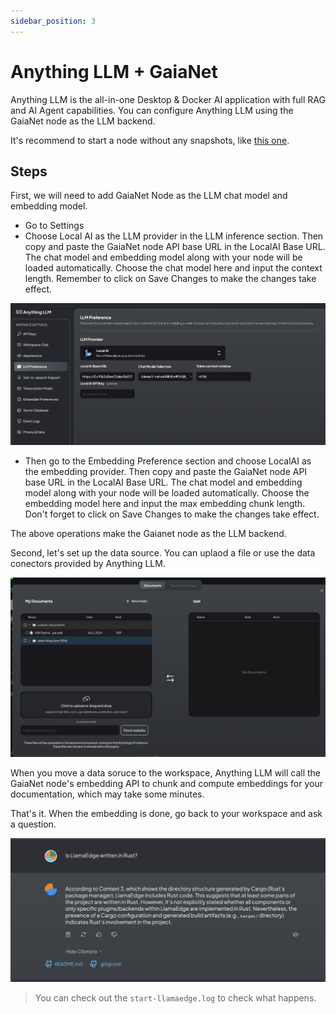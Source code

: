 ```yaml
---
sidebar_position: 3
---
```


# Anything LLM + GaiaNet

Anything LLM is the all-in-one Desktop & Docker AI application with full RAG and AI Agent capabilities. You can configure Anything LLM using the GaiaNet node as the LLM backend. 

It's recommend to start a node without any snapshots, like [this one](https://github.com/GaiaNet-AI/node-configs/tree/main/llama-3-8b-instruct).

## Steps

First, we will need to add GaiaNet Node as the LLM chat model and embedding model.

* Go to Settings
* Choose Local AI as the LLM provider in the LLM inference section. Then copy and paste the GaiaNet node API base URL in the LocalAI Base URL. The chat model and embedding model along with your node will be loaded automatically. Choose the chat model here and input the context length. Remember to click on Save Changes to make the changes take effect.

![](anything-llm-01.png)

* Then go to the Embedding Preference section and choose LocalAI as the embedding provider. Then copy and paste the GaiaNet node API base URL in the LocalAI Base URL. The chat model and embedding model along with your node will be loaded automatically. Choose the embedding model here and input the max embedding chunk length. Don't forget to click on Save Changes to make the changes take effect.

The above operations make the Gaianet node as the LLM backend.

Second, let's set up the data source. You can uplaod a file or use the data conectors provided by Anything LLM.

![](anything-llm-02.png)

When you move a data soruce to the workspace, Anything LLM will call the GaiaNet node's embedding API to chunk and compute embeddings for your documentation, which may take some minutes.

That's it. When the embedding is done, go back to your workspace and ask a question. 

![](anything-llm-03.png)

> You can check out the `start-llamaedge.log` to check what happens.